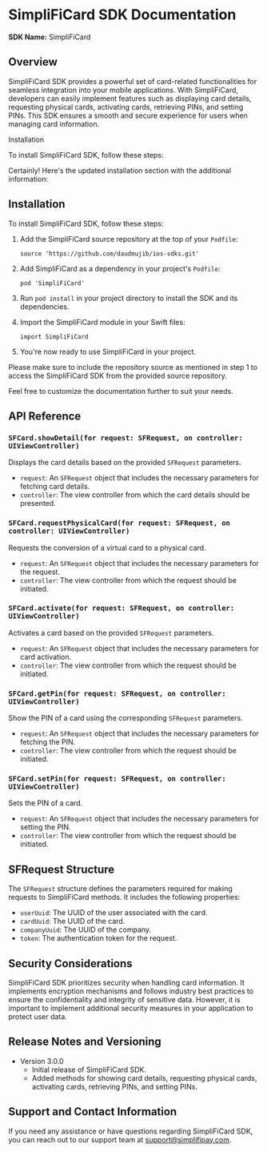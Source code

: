# SimpliFiCard SDK Documentation

**SDK Name:** SimpliFiCard

## Overview
SimpliFiCard SDK provides a powerful set of card-related functionalities for seamless integration into your mobile applications. With SimpliFiCard, developers can easily implement features such as displaying card details, requesting physical cards, activating cards, retrieving PINs, and setting PINs. This SDK ensures a smooth and secure experience for users when managing card information.

Installation

To install SimpliFiCard SDK, follow these steps:

Certainly! Here's the updated installation section with the additional information:

## Installation
To install SimpliFiCard SDK, follow these steps:

1. Add the SimpliFiCard source repository at the top of your `Podfile`:
   ```
   source 'https://github.com/daudmujib/ios-sdks.git'
   ```

2. Add SimpliFiCard as a dependency in your project's `Podfile`:
   ```
   pod 'SimpliFiCard'
   ```

3. Run `pod install` in your project directory to install the SDK and its dependencies.

4. Import the SimpliFiCard module in your Swift files:
   ```
   import SimpliFiCard
   ```

5. You're now ready to use SimpliFiCard in your project.

Please make sure to include the repository source as mentioned in step 1 to access the SimpliFiCard SDK from the provided source repository.

Feel free to customize the documentation further to suit your needs.

## API Reference

### `SFCard.showDetail(for request: SFRequest, on controller: UIViewController)`

Displays the card details based on the provided `SFRequest` parameters.

- `request`: An `SFRequest` object that includes the necessary parameters for fetching card details.
- `controller`: The view controller from which the card details should be presented.

### `SFCard.requestPhysicalCard(for request: SFRequest, on controller: UIViewController)`

Requests the conversion of a virtual card to a physical card.

- `request`: An `SFRequest` object that includes the necessary parameters for the request.
- `controller`: The view controller from which the request should be initiated.

### `SFCard.activate(for request: SFRequest, on controller: UIViewController)`

Activates a card based on the provided `SFRequest` parameters.

- `request`: An `SFRequest` object that includes the necessary parameters for card activation.
- `controller`: The view controller from which the request should be initiated.

### `SFCard.getPin(for request: SFRequest, on controller: UIViewController)`

Show the PIN of a card using the corresponding `SFRequest` parameters.

- `request`: An `SFRequest` object that includes the necessary parameters for fetching the PIN.
- `controller`: The view controller from which the request should be initiated.

### `SFCard.setPin(for request: SFRequest, on controller: UIViewController)`

Sets the PIN of a card.

- `request`: An `SFRequest` object that includes the necessary parameters for setting the PIN.
- `controller`: The view controller from which the request should be initiated.

## SFRequest Structure

The `SFRequest` structure defines the parameters required for making requests to SimpliFiCard methods. It includes the following properties:

- `userUuid`: The UUID of the user associated with the card.
- `cardUuid`: The UUID of the card.
- `companyUuid`: The UUID of the company.
- `token`: The authentication token for the request.

## Security Considerations

SimpliFiCard SDK prioritizes security when handling card information. It implements encryption mechanisms and follows industry best practices to ensure the confidentiality and integrity of sensitive data. However, it is important to implement additional security measures in your application to protect user data.

## Release Notes and Versioning

- Version 3.0.0
  - Initial release of SimpliFiCard SDK.
  - Added methods for showing card details, requesting physical cards, activating cards, retrieving PINs, and setting PINs.

## Support and Contact Information

If you need any assistance or have questions regarding SimpliFiCard SDK, you can reach out to our support team at support@simplifipay.com.
